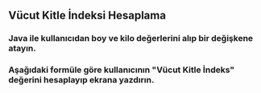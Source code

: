 ## Vücut Kitle İndeksi Hesaplama
### Java ile kullanıcıdan boy ve kilo değerlerini alıp bir değişkene atayın.
### Aşağıdaki formüle göre kullanıcının "Vücut Kitle İndeks" değerini hesaplayıp ekrana yazdırın.
